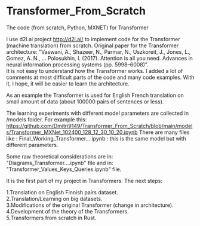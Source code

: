 # Transformer_From_Scratch
The code (from scratch, Python, MXNET) for Transformer

I use d2l.ai project http://d2l.ai/ to implement code for the Transformer (machine translation) from scratch. Original paper for the Transformer architecture: 
"Vaswani, A., Shazeer, N., Parmar, N., Uszkoreit, J., Jones, L., Gomez, A. N., … Polosukhin, I. (2017). Attention is all you need. Advances in neural information processing systems (pp. 5998–6008)".  
It is not easy to understand how the Transformer works. I added a lot of comments at most difficult 
parts of the code and many code examples. With it, I hope, it will be easier to learn the architecture. 

As an example the Transformer is used for English French translation on 
small amount of data (about 100000 pairs of sentences or less). 

The learning experiments with different model parameters are collected in /models folder.
For example this: https://github.com/Dmitri9149/Transformer_From_Scratch/blob/main/models/Transformer_MXNet_102400_128_12_30_10_20.ipynb
There are many files like : Final_Working_Transformer....ipynb : this is the same model but with different parameters. 

Some raw theoretical considerations are in: 
"Diagrams_Transformer....ipynb" file
and in:
"Transformer_Values_Keys_Queries.ipynb" file.

It is the first part of my project in Transformers. The next steps: 

1.Translation on English Finnish pairs dataset.   
2.Translation/Learning on big datasets.  
3.Modifications of the original Transformer (change in architecture).  
4.Development of the theory of the Transformers.  
5.Transformers from scratch in Rust.   


